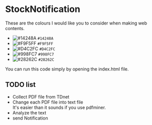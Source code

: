 # StockNotification 

These are the colours I would like you to consider when making web contents.

- ![#14248A](https://placehold.it/15/14248A/000000?text=+) `#14248A`
- ![#F9F5FF](https://placehold.it/15/F9F5FF/000000?text=+) `#F9F5FF`
- ![#D4C2FC](https://placehold.it/15/D4C2FC/000000?text=+) `#D4C2FC`
- ![#998FC7](https://placehold.it/15/998FC7/000000?text=+) `#998FC7`
- ![#28262C](https://placehold.it/15/28262C/000000?text=+) `#28262C`

You can run this code simply by opening the index.html file.

## TODO list

- Collect PDF file from  TDnet 
- Change each PDF file into text file
<br>It's easier than it sounds if you use pdfminer.  
- Analyze the text
- send Notification

